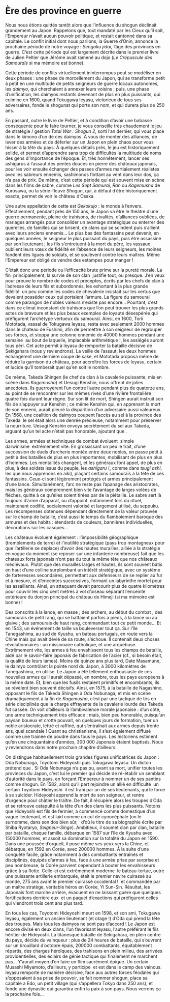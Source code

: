 Ère des province en guerre
==========================

Nous nous étions quittés tantôt alors que l’influence du shogun
déclinait grandement au Japon. Rappelons que, tout mandaté par les Cieux
qu’il soit, l’Empereur n’avait aucun pouvoir politique, et restait
cantonné dans sa capitale. Le conflit initial dont nous parlions, la
Guerre d’Onin, annonce la prochaine période de notre voyage : *Sengoku
jidai*, l’âge des provinces en guerre. C’est cette période qui est
largement décrite dans le premier livre de Julien Peltier que Jérôme
avait ramené au dojo (*Le Crépuscule des Samouraïs* si ma mémoire est
bonne).

Cette période de conflits virtuellement ininterrompus peut se modéliser
en deux phases : une phase de morcellement du Japon, qui se transforme
petit à petit en une multitude de petits seigneurs de guerre locaux
autonomes, les *daimyo*, qui cherchaient à annexer leurs voisins ; puis,
une phase d’unification, les daimyos restants devenant de plus en plus
puissants, qui culmine en 1600, quand Tokugawa Ieyasu, victorieux de
tous ses adversaires, fonde le shogunat qui porte son nom, et qui durera
plus de 250 ans.

En passant, outre le livre de Peltier, et à condition d’avoir une
babasse conséquente pour le faire tourner, je vous conseille très
chaudement le jeu de stratégie / gestion *Total War : Shogun 2*, sorti
l’an dernier, qui vous place dans le kimono d’un de ces daimyos. À vous
de monter des alliances, de lever des armées et de déferler sur un Japon
en plein chaos pour vous hisser à la tête du pays. À quelques détails
près, le jeu est historiquement solide, et permet d’apprendre sans trop
de difficultés la multitude de noms des gens d’importance de l’époque.
Et, très honnêtement, lancer ses ashigarus à l’assaut des pentes douces
en pierre des châteaux japonais, pour les voir ensuite échanger des
passes d’armes martialement réalistes avec les sabreurs ennemis,
sashimonos flottant au vent dans leur dos, ça n’a pas de prix. De même,
c’est cette période qui est souvent mise en scène dans les films de
sabre, comme *Les Sept Samurai*, *Ran* ou *Kagemusha* de Kurosawa, ou la
série-fleuve *Shogun*, qui, à défaut d’être historiquement exacte,
permet de voir le château d’Osaka.

Une autre appellation de cette est *Gekokujo* : le monde à l’envers.
Effectivement, pendant près de 150 ans, le Japon va être le théâtre
d’une guerre permanente, pleine de trahisons, de rivalités, d’alliances
oubliées, de mariages arrangés pour consolider un avantage stratégique
ou enterrer des querelles, de familles qui se brisent, de clans qui se
scindent puis s’allient avec leurs anciens ennemis… Le plus bas des
fantassins peut devenir, en quelques années, le seigneur le plus
puissant du pays, puis être assassiné par son lieutenant ; les fils
s’entretuent à la mort du père, les vassaux oublient leurs vœux de
fidélité en l’absence de leurs seigneurs, les moines fondent des ligues
de soldats, et se soulèvent contre leurs maîtres. Même l’Empereur est
obligé de vendre des estampes pour manger !

C’était donc une période ou l’efficacité brute prime sur la pureté
morale. La fin  principalement, la survie de son clan  justifie tout, ou
presque. J’en veux pour preuve le nombre de codes et préceptes, écrits
par les chefs de clan à l’adresse de leurs fils et subordonnés, les
exhortant à la plus grande fidélité  un peu comme les codes de
chevalerie insistait sur les vertus que devaient posséder ceux qui
portaient l’armure. La figure du samourai comme parangon de nobles
valeurs n’existe pas encore… Pourtant, c’est dans ce climat inconstant
de trahisons que l’on peut trouver les plus grands actes de bravoure et
les plus beaux exemples de loyauté désespérée qui préfigurent
l’archétype vertueux du samouraï. Ainsi, en 1600, Torii Mototada, vassal
de Tokugawa Ieyasu, resta avec seulement 2000 hommes dans le chateau de
Fushimi, afin de permettre à son seigneur de regrouper ses forces, et
stoppa une colonne ennemie de 40000 hommes pendant une semaine  au bout
de laquelle, implacable arithmétique !, les assiégés auront tous péri.
Cet acte permit à Ieyasu de remporter la bataille décisive de Sekigahara
(nous y reviendrons). La veille de l’assaut, les deux hommes échangèrent
une dernière coupe de sake, et Mototada proposa même de réduire la
garnison du château, pour accroître les forces de Ieyasu, certain et
lucide qu’il tomberait quel qu’en soit le nombre.

De même, Takeda Shingen (le chef de clan à la cavalerie puissante, mis
en scène dans *Kagemusha*) et Uesugi Kenshin, nous offrent de jolies
anecdotes. Ils guerroyèrent l’un contre l’autre pendant plus de quatorze
ans, au point de se rencontrer sur les mêmes rives d’une rivière
frontalière quatre fois durant leur règne. Sur son lit de mort, Shingen
aurait instruit son fils de s’appuyer sur Kenshin ; ce même Kenshin qui,
en apprenant la mort de son ennemi, aurait pleuré la disparition d’un
adversaire aussi valeureux. En 1568, une coalition de daimyos coupent
l’accès au sel à la province des Takeda  le sel était alors une denrée
précieuse, notamment pour préserver la nourriture. Uesugi Kenshin envoya
secrètement du sel aux Takeda, arguant qu’un tel acte n’était pas
honorable, ajoutant que .

Les armes, armées et techniques de combat évoluent  simple
darwinisme  extrêmement vite. En grossissant un peu le trait, d’une
succession de duels d’archerie montée entre deux nobles, on passe petit
à petit à des batailles de plus en plus importantes, mobilisant de plus
en plus d’hommes. Les mentalités changent, et les généraux font appel,
de plus en plus, à des soldats issus du peuple, les *ashigaru* (, comme
dans *tsugi ashi*, les que nous apprenons en aiki), plaçant certains
samouraïs à la tête de ces fantassins. Ceux-ci sont légèrement protégés
et armés principalement d’une lance. Simultanément, l’arc ne reste pas
l’apanage des aristocrates, mais les généraux comprennent bien vite
l’avantage de larges volées de flèches, quitte à ce qu’elles soient
tirées par de la piétaille. Le sabre sert là toujours d’arme d’apparat,
ou d’appoint  notamment lors du rituel, maintenant codifié, socialement
valorisé et largement utilisé, du seppuku. Les récompenses obtenues
dépendant directement de la valeur prouvée sur le champ de bataille,
c’est aussi le temps du flamboiement baroque des armures et des habits :
étendards de couleurs, bannières individuelles, décorations sur les
casques…

Les châteaux évoluent également : l’impossibilité géographique
(tremblements de terre) et l’inutilité stratégique (pays trop montagneux
pour que l’artillerie se déplace) d’avoir des hautes murailles, alliée à
la stratégie en vogue du moment (se reposer sur une infanterie
nombreuse) fait que les chateaux forts japonais n’ont pas du tout la
même tête que nos châteaux médiévaux. Plutôt que des murailles larges et
hautes, ils sont souvent bâtis en haut d’une colline surplombant un
intérêt stratégique, avec un système de forteresses secondaires,
permettant aux défenseurs de se replier au fur et à mesure, et
d’enceintes successives, formant un labyrinthe mortel pour les
assaillants. Ainsi, un attaquant devait parcourir plus de quatre
kilomètres pour couvrir les cinq cent mètres à vol d’oiseau séparant
l’enceinte extérieure du donjon principal du château de Himeji (si ma
mémoire est bonne) !

Des conscrits à la lance, en masse ; des archers, au début du combat ;
des samourais de petit rang, qui se battaient parfois à pieds, à la
lance ou au glaive ; des samourais de haut rang, commandant tout ce
petit monde… Et en 1543, un événement de taille va bouleverser tout ça.
Sur l’île Tanegashima, au sud de Kyushu, un bateau portugais, en route
vers la Chine mais qui avait dévié de sa route, s’échoue. Il contenait
deux choses révolutionnaires : un missionaire catholique, et une
arquebuse. Extrêmement vite, les armes à feu envahissent tous les champs
de bataille, aidé par le savoir-faire japonais de fabrication de l’acier
(cf., si besoin était, la qualité de leurs lames). Moins de quinze ans
plus tard, Date Masamune, le daimyo contrôlant la pointe nord du Japon,
à 3000 kilomètres de Tanegashima, en utilise. Le Japon a été tellement
enthousiaste de ces nouvelles armes qu’il aurait dépassé, en nombre,
tous les pays européens à la même date. Et, bien que les fusils
restaient primitifs et encombrants, ils se révèlent bien souvent
décisifs. Ainsi, en 1575, à la bataille de Nagashino, opposant le fils
de Takeda Shingen à Oda Nobunaga, et mis en scène dramatiquement à la
fin de *Kagemusha*, c’est par une tactique de tirs en série disciplinés
que la charge effrayante de la cavalerie lourde des Takeda fut cassée.
On voit d’ailleurs là l’ambivalence morale japonaise : d’un côté, une
arme techniquement très efficace ; mais, bien peu honorable, puisqu’un
paysan boueux et crotté pouvait, en quelques jours de formation, tuer un
noble aristocrate, lettré et raffiné, qui s’entraînait aux armes depuis
trente ans, quel scandale ! Quant au christianisme, il s’est également
diffusé comme une trainée de poudre dans tous le pays. Les historiens
estiment qu’en une cinquantaine d’années, 300 000 Japonais étaient
baptisés. Nous y reviendrons dans notre prochain chapitre d’ailleurs.

On distingue habituellement trois grandes figures unificatrices du Japon
: Oda Nobunaga, Toyotomi Hideyoshi puis Tokugawa Ieyasu. Un dicton
prétend que . Si Oda Nobunaga n’a pas pu, avant sa mort, unifier toutes
les provinces du Japon, c’est lui le premier qui décide de ré-établir un
semblant d’autorité dans le pays, en forçant l’Empereur à nommer un de
ses pantins comme shogun. En 1582, alors qu’il part rejoindre un allié
en difficulté  un certain Toyotomi Hideyoshi  il est trahi par un de ses
lieutenants, qui le force à se suicider. Hideyoshi apprend la mort de
son seigneur, et rentre d’urgence pour châtier le traître. De fait, il
récupère alors les troupes d’Oda et se retrouve catapulté à la tête d’un
des clans les plus puissants. Notons que Hideyoshi est fils de fermier,
a commencé comme domestique d’un vague lieutenant, et est laid comme un
cul de cynocéphale (on le surnomme, dans son dos bien sûr,   d’où le
titre de sa biographie écrite par Shiba Ryotaryo, *Seigneur-Singe*).
Ambitieux, il soumet clan par clan, bataille par bataille, chaque
famille, débarque en 1587 sur l’île de Kyushu avec 150000 hommes, et
assoit sa domination sur la totalité du Japon en 1590. Dans une poussée
d’orgueil, il pose même ses yeux vers la Chine, et débarque, en 1592 en
Corée, avec 200000 hommes. À la suite d’une conquête facile, grâce
notamment à des combattants entraînés et disciplinés, équipés d’armes à
feu, face à une armée prise par surprise et peu nombreuse, la Corée
parvient cependant à bouter les envahisseurs grâce à sa flotte. Celle-ci
est extrêmement moderne  le bateau-tortue, outre une puissante
artillerie embarquée, était le premier navire cuirassé au monde, 275 ans
avant le premier cuirassé occidental !  et commandée par un maître
stratège, véritable héros en Corée, Yi Sun-Sin. Résultat, les Japonais
font marche arrière, évacuent en ne laissant guère que quelques
fortifications derrière eux  et un paquet d’exactions qui préfigurent
celles qui viendront trois cent ans plus tard.

En tous les cas, Toyotomi Hideyoshi meurt en 1598, et son ami, Tokugawa
Ieyasu, également un ancien lieutenant (et otage !) d’Oda qui prend la
tête des troupes. Mais tous les daimyos ne sont pas d’accord ! Le Japon
est encore divisé en deux clans, l’un favorisant Ieyasu, l’autre
préférant le fils héritier de Hideyoshi. La titanesque bataille de
Sekigahara, en plein centre du pays, décide du vainqueur : plus de 24
heures de bataille, qui s’ouvrent sur un brouillard d’octobre épais,
200000 combattants, équitablement répartis, des charges héroïques, des
trahisons en plein milieu, des arrivées providentielles, des éclairs de
génie tactique qui finalement ne marchent pas… Y’aurait moyen d’en faire
un flim sacrément épique. Un certain Musashi Miyamoto, d’ailleurs, y
participe  et est dans le camp des vaincus. Ieyasu remporte de manière
décisive, face aux autres forces féodales qui s’opposaient à sa prise de
pouvoir, se fait nommer shogun, place sa capitale à Edo, un petit
village (qui s’appellera Tokyo dans 250 ans), et fonde une dynastie qui
garantira enfin la paix à son pays. Nous verrons ça la prochaine fois…
